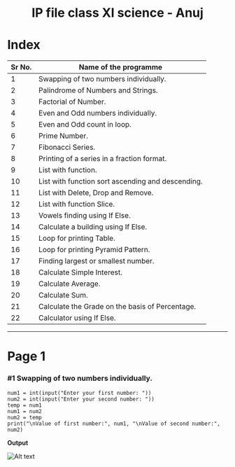 <h1 align="center">IP file class XI science - Anuj</h1>

# Index

| Sr No. | Name of the programme                             |
|--------|---------------------------------------------------|
| 1      | Swapping of two numbers individually.             |
| 2      | Palindrome of Numbers and Strings.                |
| 3      | Factorial of Number.                              |
| 4      | Even and Odd numbers individually.                |
| 5      | Even and Odd count in loop.                       |
| 6      | Prime Number.                                     |
| 7      | Fibonacci Series.                                 |
| 8      | Printing of a series in a fraction format.        |
| 9      | List with function.                               |
| 10     | List with function sort ascending and descending. |
| 11     | List with Delete, Drop and Remove.                |
| 12     | List with function Slice.                         |
| 13     | Vowels finding using If Else.                     |
| 14     | Calculate a building using If Else.               |
| 15     | Loop for printing Table.                          |
| 16     | Loop for printing Pyramid Pattern.                |
| 17     | Finding largest or smallest number.               |
| 18     | Calculate Simple Interest.                        |
| 19     | Calculate Average.                                |
| 20     | Calculate Sum.                                    |
| 21     | Calculate the Grade on the basis of Percentage.   |
| 22     | Calculator using If Else.                         |
---
# Page 1
### #1 Swapping of two numbers individually.
```
num1 = int(input("Enter your first number: "))
num2 = int(input("Enter your second number: "))
temp = num1
num1 = num2
num2 = temp
print("\nValue of first number:", num1, "\nValue of second number:", num2)
```
**Output**

![Alt text](https://i.postimg.cc/HsJGGztG/1.png)
